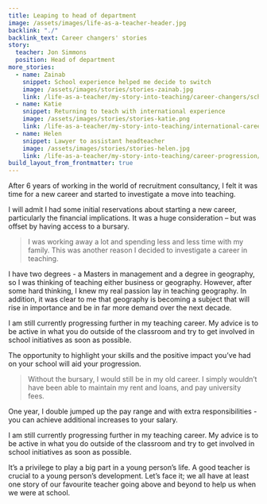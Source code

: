 ```yaml
---
title: Leaping to head of department
image: /assets/images/life-as-a-teacher-header.jpg
backlink: "./"
backlink_text: Career changers' stories
story:
  teacher: Jon Simmons
  position: Head of department
more_stories:
  - name: Zainab
    snippet: School experience helped me decide to switch
    image: /assets/images/stories/stories-zainab.jpg
    link: /life-as-a-teacher/my-story-into-teaching/career-changers/school-experience-helped-me-decide-to-switch
  - name: Katie
    snippet: Returning to teach with international experience
    image: /assets/images/stories/stories-katie.png
    link: /life-as-a-teacher/my-story-into-teaching/international-career-changers/returning-to-teaching-with-international-experience
  - name: Helen
    snippet: Lawyer to assistant headteacher
    image: /assets/images/stories/stories-helen.jpg
    link: /life-as-a-teacher/my-story-into-teaching/career-progression/lawyer-to-assistant-teacher
build_layout_from_frontmatter: true
---
```


After 6 years of working in the world of recruitment consultancy, I felt it was time for a new career and started to investigate a move into teaching.

I will admit I had some initial reservations about starting a new career, particularly the financial implications. It was a huge consideration – but was offset by having access to a bursary.

> I was working away a lot and spending less and less time with my family. This was another reason I decided to investigate a career in teaching.

I have two degrees - a Masters in management and a degree in geography, so I was thinking of teaching either business or geography. However, after some hard thinking, I knew my real passion lay in teaching geography. In addition, it was clear to me that geography is becoming a subject that will rise in importance and be in far more demand over the next decade.

I am still currently progressing further in my teaching career. My advice is to be active in what you do outside of the classroom and try to get involved in school initiatives as soon as possible.

The opportunity to highlight your skills and the positive impact you’ve had on your school will aid your progression.

> Without the bursary, I would still be in my old career. I simply wouldn’t have been able to maintain my rent and loans, and pay university fees.

One year, I double jumped up the pay range and with extra responsibilities - you can achieve additional increases to your salary.

I am still currently progressing further in my teaching career. My advice is to be active in what you do outside of the classroom and try to get involved in school initiatives as soon as possible.

It’s a privilege to play a big part in a young person’s life. A good teacher is crucial to a young person’s development. Let’s face it; we all have at least one story of our favourite teacher going above and beyond to help us when we were at school.
